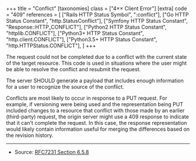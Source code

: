 +++
title = "Conflict"
[taxonomies]
class = ["4&times;&times; Client Error"]
[extra]
code = "409"
references = [
    ["Rails HTTP Status Symbol", ":conflict"],
    ["Go HTTP Status Constant", "http.StatusConflict"],
    ["Symfony HTTP Status Constant", "Response::HTTP_CONFLICT"],
    ["Python2 HTTP Status Constant", "httplib.CONFLICT"],
    ["Python3+ HTTP Status Constant", "http.client.CONFLICT"],
    ["Python3.5+ HTTP Status Constant", "http.HTTPStatus.CONFLICT"],
]
+++

The request could not be completed due to a conflict with the current state of the target resource. This code is used in situations where the user might be able to resolve the conflict and resubmit the request.

The server SHOULD generate a payload that includes enough information for a user to recognize the source of the conflict.

Conflicts are most likely to occur in response to a PUT request. For example, if versioning were being used and the representation being PUT included changes to a resource that conflict with those made by an earlier (third-party) request, the origin server might use a 409 response to indicate that it can't complete the request. In this case, the response representation would likely contain information useful for merging the differences based on the revision history.

---

* Source: [RFC7231 Section 6.5.8][1]

[1]: <http://tools.ietf.org/html/rfc7231#section-6.5.8>
